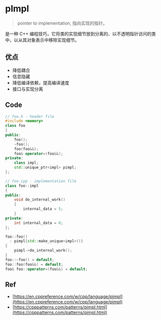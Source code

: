 # pImpl

> pointer to implementation, 指向实现的指针。

是一种 C++ 编程技巧，它将类的实现细节放到分离的、以不透明指针访问的类中，以从其对象表示中移除实现细节。


## 优点

- 降低耦合
- 信息隐藏
- 降低编译依赖，提高编译速度
- 接口与实现分离

## Code

```C++
// foo.h - header file
#include <memory>
class foo
{
public:
    foo();
    ~foo();
    foo(foo&&);
    foo& operator=(foo&&);
private:
    class impl;
    std::unique_ptr<impl> pimpl;
};

// foo.cpp - implementation file
class foo::impl
{
public:
    void do_internal_work()
    {
        internal_data = 5;
    }
private:
    int internal_data = 0;
};

foo::foo()
  : pimpl{std::make_unique<impl>()}
{
    pimpl->do_internal_work();
}
foo::~foo() = default;
foo::foo(foo&&) = default;
foo& foo::operator=(foo&&) = default;
```

## Ref

- [https://en.cppreference.com/w/cpp/language/pimpl](https://en.cppreference.com/w/cpp/language/pimpl)
- [https://cpppatterns.com/patterns/pimpl.html](https://cpppatterns.com/patterns/pimpl.html)

